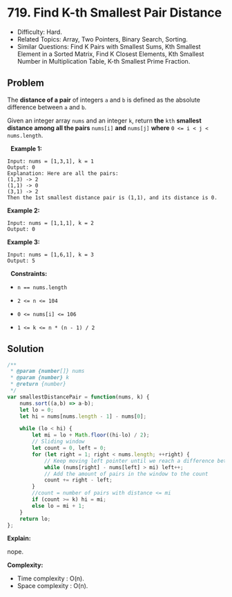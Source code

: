# 719. Find K-th Smallest Pair Distance

- Difficulty: Hard.
- Related Topics: Array, Two Pointers, Binary Search, Sorting.
- Similar Questions: Find K Pairs with Smallest Sums, Kth Smallest Element in a Sorted Matrix, Find K Closest Elements, Kth Smallest Number in Multiplication Table, K-th Smallest Prime Fraction.

## Problem

The **distance of a pair** of integers ```a``` and ```b``` is defined as the absolute difference between ```a``` and ```b```.

Given an integer array ```nums``` and an integer ```k```, return **the** ```kth``` **smallest **distance among all the pairs**** ```nums[i]``` **and** ```nums[j]``` **where** ```0 <= i < j < nums.length```.

 
**Example 1:**

```
Input: nums = [1,3,1], k = 1
Output: 0
Explanation: Here are all the pairs:
(1,3) -> 2
(1,1) -> 0
(3,1) -> 2
Then the 1st smallest distance pair is (1,1), and its distance is 0.
```

**Example 2:**

```
Input: nums = [1,1,1], k = 2
Output: 0
```

**Example 3:**

```
Input: nums = [1,6,1], k = 3
Output: 5
```

 
**Constraints:**


	
- ```n == nums.length```
	
- ```2 <= n <= 104```
	
- ```0 <= nums[i] <= 106```
	
- ```1 <= k <= n * (n - 1) / 2```



## Solution

```javascript
/**
 * @param {number[]} nums
 * @param {number} k
 * @return {number}
 */
var smallestDistancePair = function(nums, k) {
    nums.sort((a,b) => a-b);
    let lo = 0;
    let hi = nums[nums.length - 1] - nums[0];

    while (lo < hi) {
        let mi = lo + Math.floor((hi-lo) / 2);
        // Sliding window
        let count = 0, left = 0;
        for (let right = 1; right < nums.length; ++right) {
            // Keep moving left pointer until we reach a difference between two pointers that is less than mi
            while (nums[right] - nums[left] > mi) left++;
            // Add the amount of pairs in the window to the count
            count += right - left;
        }
        //count = number of pairs with distance <= mi
        if (count >= k) hi = mi;
        else lo = mi + 1;
    }
    return lo;
};
```

**Explain:**

nope.

**Complexity:**

* Time complexity : O(n).
* Space complexity : O(n).
